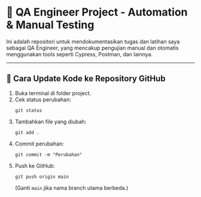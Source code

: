 # 🧪 QA Engineer Project - Automation & Manual Testing

Ini adalah repositori untuk mendokumentasikan tugas dan latihan saya sebagai QA Engineer, yang mencakup pengujian manual dan otomatis menggunakan tools seperti Cypress, Postman, dan lainnya.

---

## 🚀 Cara Update Kode ke Repository GitHub

1. Buka terminal di folder project.
2. Cek status perubahan:
   ```
   git status
   ```
3. Tambahkan file yang diubah:
   ```
   git add .
   ```
4. Commit perubahan:
   ```
   git commit -m "Perubahan"
   ```
5. Push ke GitHub:
   ```
   git push origin main
   ```
   (Ganti `main` jika nama branch utama berbeda.)